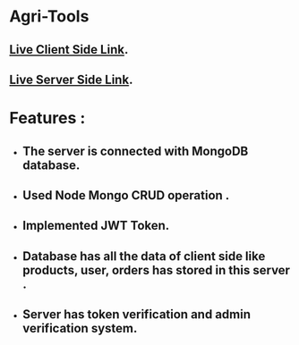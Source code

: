 # Agri-Tools

## [Live Client Side Link](https://agritools.web.app/).
## [Live Server Side Link](https://agri-tools.herokuapp.com/).

# Features :

* ## The server is connected with MongoDB database.
* ## Used Node Mongo CRUD operation .
* ## Implemented JWT Token.
* ## Database has all the data of client side like products, user, orders has stored in this server .
* ## Server has token verification and admin verification system.